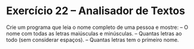 # Exercício 22 – Analisador de Textos
 Crie um programa que leia o nome completo de uma pessoa e mostre:
 – O nome com todas as letras maiúsculas e minúsculas.
 – Quantas letras ao todo (sem considerar espaços).
 – Quantas letras tem o primeiro nome.
